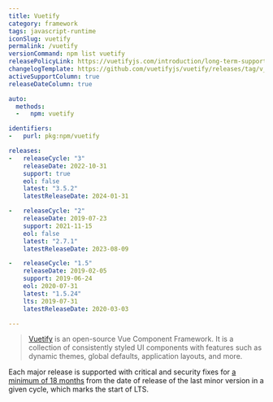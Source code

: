 ```yaml
---
title: Vuetify
category: framework
tags: javascript-runtime
iconSlug: vuetify
permalink: /vuetify
versionCommand: npm list vuetify
releasePolicyLink: https://vuetifyjs.com/introduction/long-term-support/
changelogTemplate: https://github.com/vuetifyjs/vuetify/releases/tag/v__LATEST__
activeSupportColumn: true
releaseDateColumn: true

auto:
  methods:
  -   npm: vuetify

identifiers:
-   purl: pkg:npm/vuetify

releases:
-   releaseCycle: "3"
    releaseDate: 2022-10-31
    support: true
    eol: false
    latest: "3.5.2"
    latestReleaseDate: 2024-01-31

-   releaseCycle: "2"
    releaseDate: 2019-07-23
    support: 2021-11-15
    eol: false
    latest: "2.7.1"
    latestReleaseDate: 2023-08-09

-   releaseCycle: "1.5"
    releaseDate: 2019-02-05
    support: 2019-06-24
    eol: 2020-07-31
    latest: "1.5.24"
    lts: 2019-07-31
    latestReleaseDate: 2020-03-03

---
```


> [Vuetify](https://vuetifyjs.com/) is an open-source Vue Component Framework. It is a collection
> of consistently styled UI components with features such as dynamic themes, global defaults,
> application layouts, and more.

Each major release is supported with critical and security fixes for [a minimum of 18 months](https://vuetifyjs.com/introduction/long-term-support/)
from the date of release of the last minor version in a given cycle, which marks the start of LTS.
